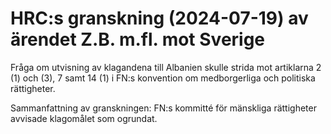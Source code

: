 # HRC:s granskning (2024-07-19) av ärendet Z.B. m.fl. mot Sverige

Fråga om utvisning av klagandena till Albanien skulle strida mot artiklarna 2 (1) och (3), 7 samt 14 (1) i FN:s konvention om medborgerliga och politiska rättigheter.

Sammanfattning av granskningen: FN:s kommitté för mänskliga rättigheter avvisade klagomålet som ogrundat.
